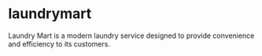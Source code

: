 # laundrymart
Laundry Mart is a modern laundry service designed to provide convenience and efficiency to its customers.
